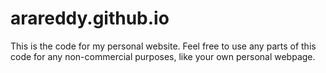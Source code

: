 # arareddy.github.io

This is the code for my personal website.
Feel free to use any parts of this code for any non-commercial purposes, like your own personal webpage.
